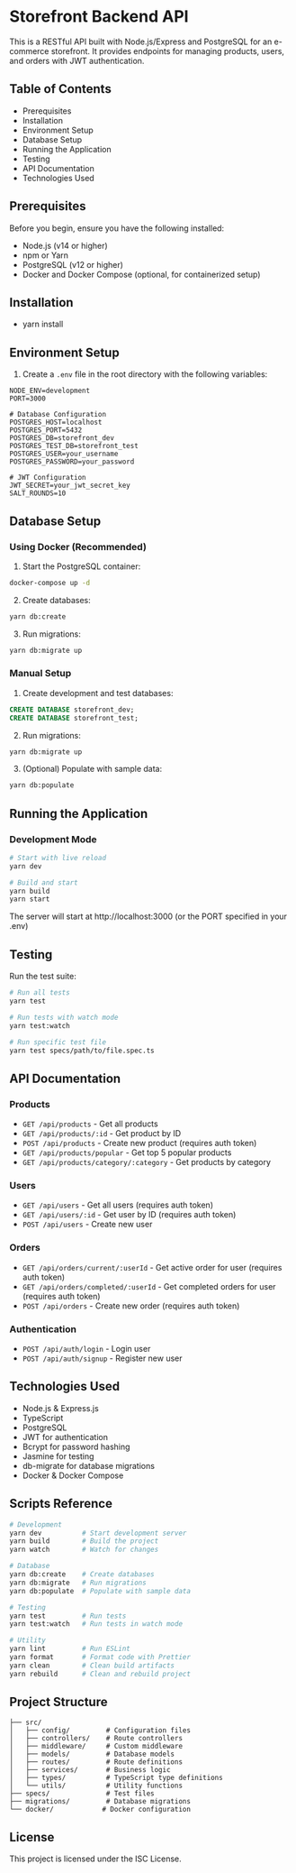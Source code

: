 # Storefront Backend API

This is a RESTful API built with Node.js/Express and PostgreSQL for an e-commerce storefront. It provides endpoints for managing products, users, and orders with JWT authentication.

## Table of Contents
- Prerequisites
- Installation
- Environment Setup
- Database Setup
- Running the Application
- Testing
- API Documentation
- Technologies Used

## Prerequisites

Before you begin, ensure you have the following installed:
- Node.js (v14 or higher)
- npm or Yarn
- PostgreSQL (v12 or higher)
- Docker and Docker Compose (optional, for containerized setup)

## Installation
- yarn install


## Environment Setup

1. Create a `.env` file in the root directory with the following variables:
```env
NODE_ENV=development
PORT=3000

# Database Configuration
POSTGRES_HOST=localhost
POSTGRES_PORT=5432
POSTGRES_DB=storefront_dev
POSTGRES_TEST_DB=storefront_test
POSTGRES_USER=your_username
POSTGRES_PASSWORD=your_password

# JWT Configuration
JWT_SECRET=your_jwt_secret_key
SALT_ROUNDS=10
```

## Database Setup

### Using Docker (Recommended)
1. Start the PostgreSQL container:
```bash
docker-compose up -d
```

2. Create databases:
```bash
yarn db:create
```

3. Run migrations:
```bash
yarn db:migrate up
```

### Manual Setup
1. Create development and test databases:
```sql
CREATE DATABASE storefront_dev;
CREATE DATABASE storefront_test;
```

2. Run migrations:
```bash
yarn db:migrate up
```

3. (Optional) Populate with sample data:
```bash
yarn db:populate
```

## Running the Application

### Development Mode
```bash
# Start with live reload
yarn dev

# Build and start
yarn build
yarn start
```

The server will start at http://localhost:3000 (or the PORT specified in your .env)

## Testing

Run the test suite:
```bash
# Run all tests
yarn test

# Run tests with watch mode
yarn test:watch

# Run specific test file
yarn test specs/path/to/file.spec.ts
```

## API Documentation

### Products
- `GET /api/products` - Get all products
- `GET /api/products/:id` - Get product by ID
- `POST /api/products` - Create new product (requires auth token)
- `GET /api/products/popular` - Get top 5 popular products
- `GET /api/products/category/:category` - Get products by category

### Users
- `GET /api/users` - Get all users (requires auth token)
- `GET /api/users/:id` - Get user by ID (requires auth token)
- `POST /api/users` - Create new user

### Orders
- `GET /api/orders/current/:userId` - Get active order for user (requires auth token)
- `GET /api/orders/completed/:userId` - Get completed orders for user (requires auth token)
- `POST /api/orders` - Create new order (requires auth token)

### Authentication
- `POST /api/auth/login` - Login user
- `POST /api/auth/signup` - Register new user

## Technologies Used
- Node.js & Express.js
- TypeScript
- PostgreSQL
- JWT for authentication
- Bcrypt for password hashing
- Jasmine for testing
- db-migrate for database migrations
- Docker & Docker Compose

## Scripts Reference

```bash
# Development
yarn dev          # Start development server
yarn build        # Build the project
yarn watch        # Watch for changes

# Database
yarn db:create    # Create databases
yarn db:migrate   # Run migrations
yarn db:populate  # Populate with sample data

# Testing
yarn test         # Run tests
yarn test:watch   # Run tests in watch mode

# Utility
yarn lint         # Run ESLint
yarn format       # Format code with Prettier
yarn clean        # Clean build artifacts
yarn rebuild      # Clean and rebuild project
```

## Project Structure
```
├── src/
│   ├── config/         # Configuration files
│   ├── controllers/    # Route controllers
│   ├── middleware/     # Custom middleware
│   ├── models/         # Database models
│   ├── routes/         # Route definitions
│   ├── services/       # Business logic
│   ├── types/          # TypeScript type definitions
│   └── utils/          # Utility functions
├── specs/              # Test files
├── migrations/         # Database migrations
└── docker/            # Docker configuration
```

## License
This project is licensed under the ISC License.